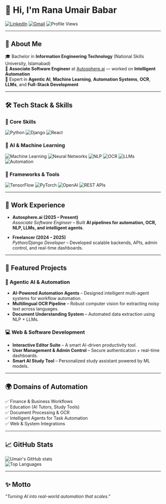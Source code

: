 

# 👋 Hi, I'm Rana Umair Babar  

[![LinkedIn](https://img.shields.io/badge/LinkedIn-blue?logo=linkedin&logoColor=white)](https://linkedin.com/in/ranaumairbabar-ai)
[![Gmail](https://img.shields.io/badge/Email-red?logo=gmail&logoColor=white)](mailto:umairbabur.rana@gmail.com)
![Profile Views](https://komarev.com/ghpvc/?username=umairbabur&color=green)

---

## 🚀 About Me  

🎓 Bachelor in **Information Engineering Technology** (National Skills University, Islamabad)  
💼 **Associate Software Engineer** at [Autosphere.ai](https://autosphere.ai) — worked on **Intelligent Automation**  
🤖 Expert in **Agentic AI**, **Machine Learning**, **Automation Systems**, **OCR**, **LLMs**, and **Full-Stack Development**  

---

## 🛠️ Tech Stack & Skills  

### 🔹 Core Skills
![Python](https://img.shields.io/badge/Python-3776AB?logo=python&logoColor=white)
![Django](https://img.shields.io/badge/Django-092E20?logo=django&logoColor=white)
![React](https://img.shields.io/badge/React-20232A?logo=react&logoColor=61DAFB)

### 🔹 AI & Machine Learning
![Machine Learning](https://img.shields.io/badge/Machine%20Learning-FF6F00?logo=google&logoColor=white)
![Neural Networks](https://img.shields.io/badge/Neural%20Networks-009688?logo=tensorflow&logoColor=white)
![NLP](https://img.shields.io/badge/NLP-7952B3?logo=ai&logoColor=white)
![OCR](https://img.shields.io/badge/OCR-2962FF?logo=opencv&logoColor=white)
![LLMs](https://img.shields.io/badge/LLMs-412991?logo=openai&logoColor=white)
![Automation](https://img.shields.io/badge/Automation-00C853?logo=robotframework&logoColor=white)

### 🔹 Frameworks & Tools
![TensorFlow](https://img.shields.io/badge/TensorFlow-FF6F00?logo=tensorflow&logoColor=white)
![PyTorch](https://img.shields.io/badge/PyTorch-EE4C2C?logo=pytorch&logoColor=white)
![OpenAI](https://img.shields.io/badge/OpenAI-412991?logo=openai&logoColor=white)
![REST APIs](https://img.shields.io/badge/REST%20APIs-02569B?logo=fastapi&logoColor=white)

---

## 🔬 Work Experience  

- **Autosphere.ai (2025 – Present)**  
  *Associate Software Engineer* – Built **AI pipelines for automation, OCR, NLP, LLMs, and intelligent agents**.  

- **Freelancer (2024 – 2025)**  
  *Python/Django Developer* – Developed scalable backends, APIs, admin control, and real-time dashboards.  

---

## 📌 Featured Projects  

### 🤖 Agentic AI & Automation  
- **AI-Powered Automation Agents** – Designed intelligent multi-agent systems for workflow automation.  
- **Multilingual OCR Pipeline** – Robust computer vision for extracting noisy text across languages.  
- **Document Understanding System** – Automated data extraction using NLP + LLMs.  

### 💻 Web & Software Development  
- **Interactive Editor Suite** – A smart AI-driven productivity tool.  
- **User Management & Admin Control** – Secure authentication + real-time dashboards.  
- **Smart AI Study Tool** – Personalized study assistant powered by ML models.  

---

## 🌍 Domains of Automation  

✅ Finance & Business Workflows  
✅ Education (AI Tutors, Study Tools)  
✅ Document Processing & OCR  
✅ Intelligent Agents for Task Automation  
✅ Web & System Integrations  

---

## 📈 GitHub Stats  

![Umair's GitHub stats](https://github-readme-stats.vercel.app/api?username=umairbabur&show_icons=true&theme=radical)  
![Top Languages](https://github-readme-stats.vercel.app/api/top-langs/?username=umairbabur&layout=compact&theme=radical)  

---

## ✨ Motto  

*"Turning AI into real-world automation that scales."*  
